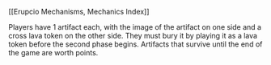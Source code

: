 [[Erupcio Mechanisms, Mechanics Index]]

Players have 1 artifact each, with the image of the artifact on one side and a cross lava token on the other side. They must bury it by playing it as a lava token before the second phase begins. Artifacts that survive until the end of the game are worth points.